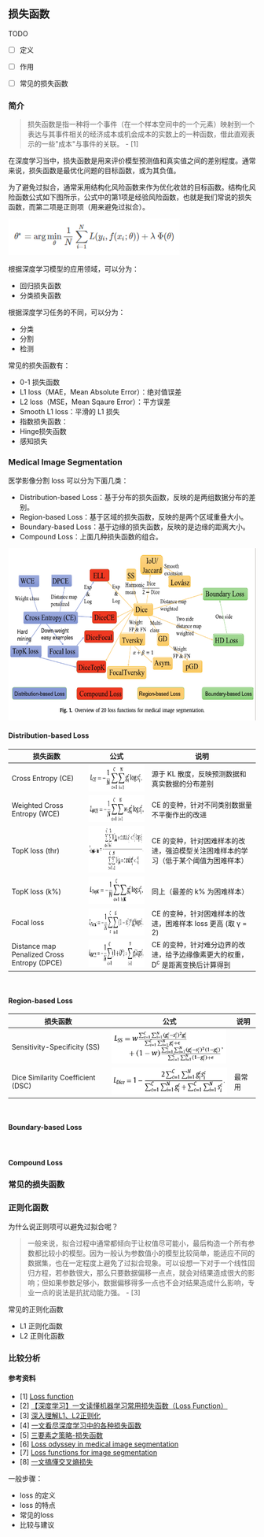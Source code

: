 
## 损失函数

TODO
- [ ] 定义
- [ ] 作用
- [ ] 常见的损失函数



### 简介

> 损失函数是指一种将一个事件（在一个样本空间中的一个元素）映射到一个表达与其事件相关的经济成本或机会成本的实数上的一种函数，借此直观表示的一些"成本"与事件的关联。 - [1]

在深度学习当中，损失函数是用来评价模型预测值和真实值之间的差别程度。通常来说，损失函数是最优化问题的目标函数，或为其负值。

为了避免过拟合，通常采用结构化风险函数来作为优化收敛的目标函数。结构化风险函数公式如下图所示，公式中的第1项是经验风险函数，也就是我们常说的损失函数，而第二项是正则项（用来避免过拟合）。

<img src='resource/loss_function/img_02.png' height=75>

根据深度学习模型的应用领域，可以分为：
- 回归损失函数
- 分类损失函数

根据深度学习任务的不同，可以分为：
- 分类
- 分割
- 检测


常见的损失函数有：
- 0-1 损失函数
- L1 loss（MAE，Mean Absolute Error）：绝对值误差
- L2 loss（MSE，Mean Sqaure Error）：平方误差
- Smooth L1 loss：平滑的 L1 损失
- 指数损失函数：
- Hinge损失函数
- 感知损失



### Medical Image Segmentation

医学影像分割 loss 可以分为下面几类：
- Distribution-based Loss：基于分布的损失函数，反映的是两组数据分布的差别。
- Region-based Loss：基于区域的损失函数，反映的是两个区域重叠大小。
- Boundary-based Loss：基于边缘的损失函数，反映的是边缘的距离大小。
- Compound Loss：上面几种损失函数的组合。

<center>
<img src='resource/loss_function/img_03.png' height=350>
</center>

#### **Distribution-based Loss**
<center>

损失函数 | 公式 | 说明
--- | --- | ---
Cross Entropy (CE) | <img src='resource/loss_function/img_04.png' height=55> | 源于 KL 散度，反映预测数据和真实数据的分布差别
Weighted Cross Entropy (WCE) | <img src='resource/loss_function/img_05.png' height=55> | CE 的变种，针对不同类别数据量不平衡作出的改进
TopK loss (thr) |  <img src='resource/loss_function/img_06.png' height=95 > | CE 的变种，针对困难样本的改进，强迫模型关注困难样本的学习（低于某个阈值为困难样本） | 
TopK loss (k%) |  <img src='resource/loss_function/img_07.png' height=55> | 同上（最差的 k% 为困难样本） | 
Focal loss | <img src='resource/loss_function/img_08.png' height=55>  | CE 的变种，针对困难样本的改进，困难样本 loss 更高 (取 γ = 2)  
Distance map Penalized Cross Entropy (DPCE) | <img src='resource/loss_function/img_09.png' height=55> | CE 的变种，针对难分边界的改进，给予边缘像素更大的权重，D<sup>c</sup> 是距离变换后计算得到

</center>
<br>

#### **Region-based Loss**
<center>

损失函数 | 公式 | 说明
--- | --- | ---
Sensitivity-Specificity (SS) | <img src='resource/loss_function/img_10.png' height=70> | 
Dice Similarity Coefficient (DSC) | <img src='resource/loss_function/img_11.png' height=55> | 最常用
</center>
<br>


#### **Boundary-based Loss**

<br>

#### **Compound Loss**



### 常见的损失函数

### 正则化函数


为什么说正则项可以避免过拟合呢？
> 一般来说，拟合过程中通常都倾向于让权值尽可能小，最后构造一个所有参数都比较小的模型。因为一般认为参数值小的模型比较简单，能适应不同的数据集，也在一定程度上避免了过拟合现象。可以设想一下对于一个线性回归方程，若参数很大，那么只要数据偏移一点点，就会对结果造成很大的影响；但如果参数足够小，数据偏移得多一点也不会对结果造成什么影响，专业一点的说法是抗扰动能力强。 - [3]

常见的正则化函数
- L1 正则化函数
- L2 正则化函数

### 比较分析



#### 参考资料

- [1] [Loss function](https://en.wikipedia.org/wiki/Loss_function) 
- [2] [【深度学习】一文读懂机器学习常用损失函数（Loss Function）](https://cloud.tencent.com/developer/article/1165263)
- [3] [深入理解L1、L2正则化](https://www.cnblogs.com/zingp/p/10375691.html#_label3)
- [4] [一文看尽深度学习中的各种损失函数](https://bbs.cvmart.net/articles/4879)
- [5] [三要素之策略-损失函数](https://kangcai.github.io/2018/11/21/ml-overall-6-strategy-loss/)
- [6] [Loss odyssey in medical image segmentation](https://www.sciencedirect.com/science/article/abs/pii/S1361841521000815)
- [7] [Loss functions for image segmentation](https://github.com/JunMa11/SegLoss)
- [8] [一文搞懂交叉熵损失](https://www.cnblogs.com/wangguchangqing/p/12068084.html)



一般步骤：
- loss 的定义
- loss 的特点
- 常见的loss
- 比较与建议

